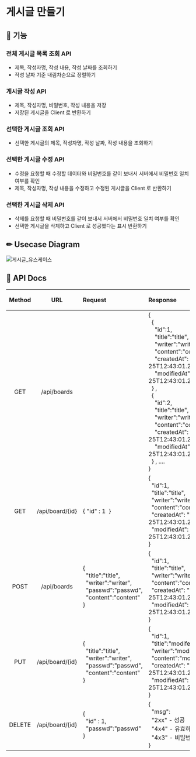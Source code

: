 # 게시글 만들기

## 🔨 기능
### 전체 게시글 목록 조회 API
- 제목, 작성자명, 작성 내용, 작성 날짜를 조회하기
- 작성 날짜 기준 내림차순으로 정렬하기
### 게시글 작성 API 
- 제목, 작성자명, 비밀번호, 작성 내용을 저장
- 저장된 게시글을 Client 로 반환하기
### 선택한 게시글 조회 API 
- 선택한 게시글의 제목, 작성자명, 작성 날짜, 작성 내용을 조회하기 
### 선택한 게시글 수정 API
- 수정을 요청할 때 수정할 데이터와 비밀번호를 같이 보내서 서버에서 비밀번호 일치 여부를 확인
- 제목, 작성자명, 작성 내용을 수정하고 수정된 게시글을 Client 로 반환하기
### 선택한 게시글 삭제 API
- 삭제를 요청할 때 비밀번호를 같이 보내서 서버에서 비밀번호 일치 여부를 확인
- 선택한 게시글을 삭제하고 Client 로 성공했다는 표시 반환하기

## ✏ Usecase Diagram
![게시글_유스케이스](https://user-images.githubusercontent.com/72076023/216767627-3d466878-4fb9-47a9-b148-771579d1a344.png)


## 📜 API Docs

| Method | URL | Request | Response | 기능 |
| :-------: | :---: | :---| :--- | :----: |
| GET | /api/boards | | {<br>&nbsp;&nbsp;{<br>&nbsp;&nbsp;&nbsp;&nbsp;"id":1,<br>&nbsp;&nbsp;&nbsp;&nbsp;"title":"title",<br>&nbsp;&nbsp;&nbsp;&nbsp;"writer":"writer",<br>&nbsp;&nbsp;&nbsp;&nbsp;"content":"content",<br>&nbsp;&nbsp;&nbsp;&nbsp;"createdAt": "2022-07-25T12:43:01.226062”,<br>&nbsp;&nbsp;&nbsp;&nbsp;"modifiedAt": "2022-07-25T12:43:01.226062”,<br>&nbsp;&nbsp;}&nbsp;,<br>&nbsp;&nbsp;{<br>&nbsp;&nbsp;&nbsp;&nbsp;"id":2,<br>&nbsp;&nbsp;&nbsp;&nbsp;"title":"title",<br>&nbsp;&nbsp;&nbsp;&nbsp;"writer":"writer",<br>&nbsp;&nbsp;&nbsp;&nbsp;"content":"content",<br>&nbsp;&nbsp;&nbsp;&nbsp;"createdAt": "2022-07-25T12:43:01.226062”,<br>&nbsp;&nbsp;&nbsp;&nbsp;"modifiedAt": "2022-07-25T12:43:01.226062”,<br>&nbsp;&nbsp;}&nbsp;, ....<br>} | 전체 게시글 조회 
| GET | /api/board/{id} | {&nbsp;"id" : 1&nbsp; } | {<br>&nbsp;&nbsp;"id":1,<br>&nbsp;&nbsp;"title":"title",<br>&nbsp;&nbsp;"writer":"writer",<br>&nbsp;&nbsp;"content":"content",<br>&nbsp;&nbsp;"createdAt": "2022-07-25T12:43:01.226062”,<br>&nbsp;&nbsp;"modifiedAt": "2022-07-25T12:43:01.226062”,<br>}|선택 게시글 조회|
| POST | /api/boards | {<br>&nbsp;&nbsp;"title":"title",<br>&nbsp;&nbsp;"writer":"writer",<br>&nbsp;&nbsp;"passwd":"passwd",<br>&nbsp;&nbsp;"content":"content"<br>}| {<br>&nbsp;&nbsp;"id":1,<br>&nbsp;&nbsp;"title":"title",<br>&nbsp;&nbsp;"writer":"writer",<br>&nbsp;&nbsp;"content":"content",<br>&nbsp;&nbsp;"createdAt": "2022-07-25T12:43:01.226062”,<br>&nbsp;&nbsp;"modifiedAt": "2022-07-25T12:43:01.226062”,<br>} |게시글 등록|
| PUT | /api/board/{id} | {<br>&nbsp;&nbsp;"title":"title",<br>&nbsp;&nbsp;"writer":"writer",<br>&nbsp;&nbsp;"passwd":"passwd",<br>&nbsp;&nbsp;"content":"content"<br>}| {<br>&nbsp;&nbsp;"id":1,<br>&nbsp;&nbsp;"title":"modifedtitle",<br>&nbsp;&nbsp;"writer":"modifedwriter",<br>&nbsp;&nbsp;"content":"modifedcontent",<br>&nbsp;&nbsp;"createdAt": "2022-07-25T12:43:01.226062”,<br>&nbsp;&nbsp;"modifiedAt": "2022-07-25T12:43:01.226062”,<br>} |게시글 수정|
| DELETE | /api/board/{id} | {<br>&nbsp;&nbsp;"id" : 1,<br>&nbsp;&nbsp;"passwd":"passwd"<br>}| {<br>&nbsp;&nbsp;"msg":<br> &nbsp;&nbsp;"2xx" - 성공<br>&nbsp;&nbsp;"4x4" - 유효하지 않은 id<br>&nbsp;&nbsp;"4x3" - 비밀번호 불일치<br>} |게시글 삭제|

